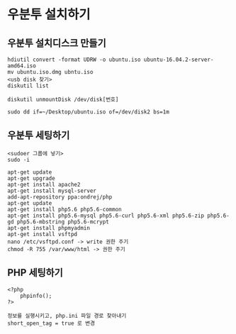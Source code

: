 # 우분투 설치하기
## 우분투 설치디스크 만들기

	hdiutil convert -format UDRW -o ubuntu.iso ubuntu-16.04.2-server-amd64.iso
	mv ubuntu.iso.dmg ubntu.iso	
	<usb disk 찾기>
	diskutil list
	
	diskutil unmountDisk /dev/disk[번호]
	
	sudo dd if=~/Desktop/ubuntu.iso of=/dev/disk2 bs=1m

## 우분투 세팅하기
	<sudoer 그룹에 넣기>
	sudo -i
	
	apt-get update
	apt-get upgrade
	apt-get install apache2
	apt-get install mysql-server
	add-apt-repository ppa:ondrej/php
	apt-get update
	apt-get install php5.6 php5.6-common
	apt-get install php5.6-mysql php5.6-curl php5.6-xml php5.6-zip php5.6-gd php5.6-mbstring php5.6-mcrypt
	apt-get install phpmyadmin
	apt-get install vsftpd
	nano /etc/vsftpd.conf -> write 권한 주기
	chmod -R 755 /var/www/html -> 권한 주기
	
## PHP 세팅하기
	<?php
		phpinfo();
	?>
	
	정보를 실행시키고, php.ini 파일 경로 찾아내기
	short_open_tag = true 로 변경